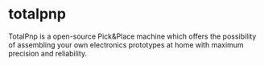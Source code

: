 # totalpnp
TotalPnp is a open-source Pick&amp;Place machine which offers the possibility of assembling your own electronics prototypes at home with maximum precision and reliability.
